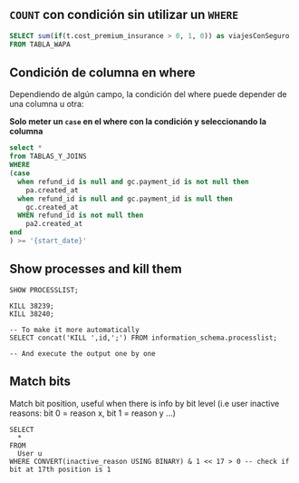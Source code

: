 
## `COUNT` con condición sin utilizar un `WHERE`

```sql
SELECT sum(if(t.cost_premium_insurance > 0, 1, 0)) as viajesConSeguro
FROM TABLA_WAPA
```

## Condición de columna en where
Dependiendo de algún campo, la condición del where puede depender de una columna u otra:

**Solo meter un `case` en el where con la condición y seleccionando la columna**

```sql
select *
from TABLAS_Y_JOINS
WHERE
(case
  when refund_id is null and gc.payment_id is not null then
    pa.created_at
  when refund_id is null and gc.payment_id is null then
    gc.created_at
  WHEN refund_id is not null then
    pa2.created_at
end
) >= '{start_date}'
```

## Show processes and kill them

```MYSQL
SHOW PROCESSLIST;

KILL 38239;
KILL 38240;

-- To make it more automatically
SELECT concat('KILL ',id,';') FROM information_schema.processlist;

-- And execute the output one by one

```

## Match bits
Match bit position, useful when there is info by bit level (i.e user inactive reasons: bit 0 = reason x, bit 1 = reason y ...)
```mysql
SELECT
  *
FROM
  User u
WHERE CONVERT(inactive_reason USING BINARY) & 1 << 17 > 0 -- check if bit at 17th position is 1
```


